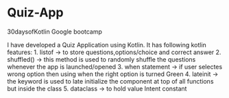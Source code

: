 # Quiz-App
30daysofKotlin Google bootcamp

I have developed a Quiz Application using Kotlin. 
It has following kotlin features:
          1. listof -> to store questions,options/choice and correct answer
          2. shuffled() -> this method is used to randomly shuffle the questions whenever the app is launched/opened
          3. when statement -> if user selectes wrong option then using when the right option is turned Green 
          4. lateinit -> the keyword is used to late initialize the component at top of all functions but inside the class
          5. dataclass -> to hold value Intent constant
